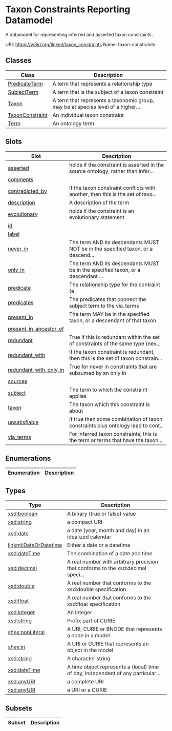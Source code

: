 # Taxon Constraints Reporting Datamodel

A datamodel for representing inferred and asserted taxon constraints.

URI: https://w3id.org/linkml/taxon_constraints
Name: taxon-constraints



## Classes

| Class | Description |
| --- | --- |
| [PredicateTerm](PredicateTerm.md) | A term that represents a relationship type |
| [SubjectTerm](SubjectTerm.md) | A term that is the subject of a taxon constraint |
| [Taxon](Taxon.md) | A term that represents a taxonomic group, may be at species level of a higher... |
| [TaxonConstraint](TaxonConstraint.md) | An individual taxon constraint |
| [Term](Term.md) | An ontology term |


## Slots

| Slot | Description |
| --- | --- |
| [asserted](asserted.md) | holds if the constraint is asserted in the source ontology, rather than infer... |
| [comments](comments.md) |  |
| [contradicted_by](contradicted_by.md) | If the taxon constraint conflicts with another,  then this is the set of taxo... |
| [description](description.md) | A description of the term |
| [evolutionary](evolutionary.md) | holds if the constraint is an evolutionary statement |
| [id](id.md) |  |
| [label](label.md) |  |
| [never_in](never_in.md) | The term AND its descendants MUST NOT be in the specified taxon, or a descend... |
| [only_in](only_in.md) | The term AND its descendants MUST be in the specified taxon, or a descendant ... |
| [predicate](predicate.md) | The relationship type for the contraint (e |
| [predicates](predicates.md) | The predicates that connect the subject term to the via_terms |
| [present_in](present_in.md) | The term MAY be in the specified taxon, or a descendant of that taxon |
| [present_in_ancestor_of](present_in_ancestor_of.md) |  |
| [redundant](redundant.md) | True if this is redundant within the set of constraints of the same type (nev... |
| [redundant_with](redundant_with.md) | If the taxon constraint is redundant, then this is the set of taxon constrain... |
| [redundant_with_only_in](redundant_with_only_in.md) | True for never in constraints that are subsumed by an only in |
| [sources](sources.md) |  |
| [subject](subject.md) | The term to which the constraint applies |
| [taxon](taxon.md) | The taxon which this constraint is about |
| [unsatisfiable](unsatisfiable.md) | If true then some combination of taxon constraints plus ontology lead to cont... |
| [via_terms](via_terms.md) | For inferred taxon constraints, this is the term or terms that have the taxon... |


## Enumerations

| Enumeration | Description |
| --- | --- |


## Types

| Type | Description |
| --- | --- |
| [xsd:boolean](http://www.w3.org/2001/XMLSchema#boolean) | A binary (true or false) value |
| [xsd:string](http://www.w3.org/2001/XMLSchema#string) | a compact URI |
| [xsd:date](http://www.w3.org/2001/XMLSchema#date) | a date (year, month and day) in an idealized calendar |
| [linkml:DateOrDatetime](https://w3id.org/linkml/DateOrDatetime) | Either a date or a datetime |
| [xsd:dateTime](http://www.w3.org/2001/XMLSchema#dateTime) | The combination of a date and time |
| [xsd:decimal](http://www.w3.org/2001/XMLSchema#decimal) | A real number with arbitrary precision that conforms to the xsd:decimal speci... |
| [xsd:double](http://www.w3.org/2001/XMLSchema#double) | A real number that conforms to the xsd:double specification |
| [xsd:float](http://www.w3.org/2001/XMLSchema#float) | A real number that conforms to the xsd:float specification |
| [xsd:integer](http://www.w3.org/2001/XMLSchema#integer) | An integer |
| [xsd:string](http://www.w3.org/2001/XMLSchema#string) | Prefix part of CURIE |
| [shex:nonLiteral](shex:nonLiteral) | A URI, CURIE or BNODE that represents a node in a model |
| [shex:iri](shex:iri) | A URI or CURIE that represents an object in the model |
| [xsd:string](http://www.w3.org/2001/XMLSchema#string) | A character string |
| [xsd:dateTime](http://www.w3.org/2001/XMLSchema#dateTime) | A time object represents a (local) time of day, independent of any particular... |
| [xsd:anyURI](http://www.w3.org/2001/XMLSchema#anyURI) | a complete URI |
| [xsd:anyURI](http://www.w3.org/2001/XMLSchema#anyURI) | a URI or a CURIE |


## Subsets

| Subset | Description |
| --- | --- |

